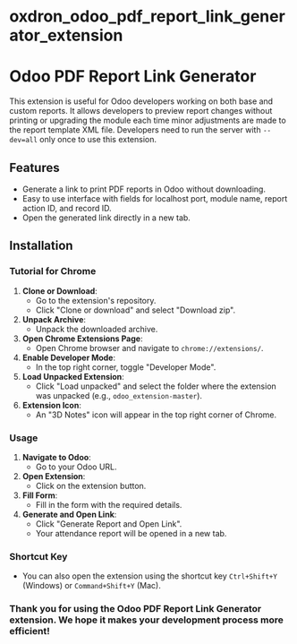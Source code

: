 # oxdron_odoo_pdf_report_link_generator_extension
# Odoo PDF Report Link Generator

This extension is useful for Odoo developers working on both base and custom reports. It allows developers to preview report changes without printing or upgrading the module each time minor adjustments are made to the report template XML file. Developers need to run the server with `--dev=all` only once to use this extension.

## Features

- Generate a link to print PDF reports in Odoo without downloading.
- Easy to use interface with fields for localhost port, module name, report action ID, and record ID.
- Open the generated link directly in a new tab.

## Installation

### Tutorial for Chrome

1. **Clone or Download**:
   - Go to the extension's repository.
   - Click "Clone or download" and select "Download zip".
2. **Unpack Archive**:
   - Unpack the downloaded archive.
3. **Open Chrome Extensions Page**:
   - Open Chrome browser and navigate to `chrome://extensions/`.
4. **Enable Developer Mode**:
   - In the top right corner, toggle "Developer Mode".
5. **Load Unpacked Extension**:
   - Click "Load unpacked" and select the folder where the extension was unpacked (e.g., `odoo_extension-master`).
6. **Extension Icon**:
   - An "3D Notes" icon will appear in the top right corner of Chrome.

### Usage

1. **Navigate to Odoo**:
   - Go to your Odoo URL.
2. **Open Extension**:
   - Click on the extension button.
3. **Fill Form**:
   - Fill in the form with the required details.
4. **Generate and Open Link**:
   - Click "Generate Report and Open Link".
   - Your attendance report will be opened in a new tab.

### Shortcut Key

- You can also open the extension using the shortcut key `Ctrl+Shift+Y` (Windows) or `Command+Shift+Y` (Mac).

### Thank you for using the Odoo PDF Report Link Generator extension. We hope it makes your development process more efficient!
